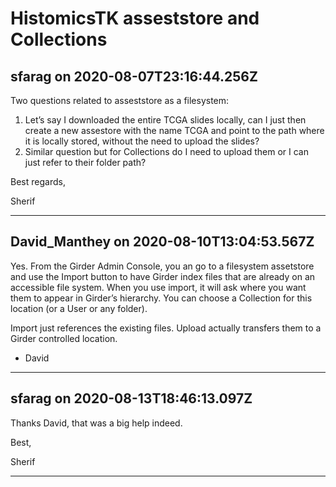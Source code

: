 # HistomicsTK asseststore and Collections

## sfarag on 2020-08-07T23:16:44.256Z

Two questions related to asseststore as a filesystem:


1. Let’s say I downloaded the entire TCGA slides locally, can I just then create a new assestore with the name TCGA and point to the path where it is locally stored, without the need to upload the slides?
2. Similar question but for Collections do I need to upload them or I can just refer to their folder path?


Best regards,


Sherif


---

## David_Manthey on 2020-08-10T13:04:53.567Z

Yes. From the Girder Admin Console, you an go to a filesystem assetstore and use the Import button to have Girder index files that are already on an accessible file system. When you use import, it will ask where you want them to appear in Girder’s hierarchy. You can choose a Collection for this location (or a User or any folder).


Import just references the existing files. Upload actually transfers them to a Girder controlled location.


* David

---

## sfarag on 2020-08-13T18:46:13.097Z

Thanks David, that was a big help indeed.


Best,


Sherif


---

